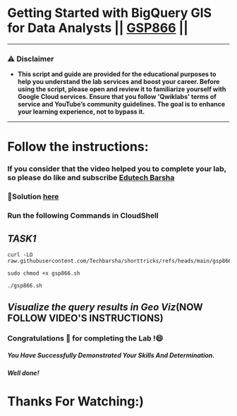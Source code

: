 # Getting Started with BigQuery GIS for Data Analysts || [GSP866](https://www.cloudskillsboost.google/focuses/17817?parent=catalog) ||

---
### ⚠️ Disclaimer
- **This script and guide are provided for  the educational purposes to help you understand the lab services and boost your career. Before using the script, please open and review it to familiarize yourself with Google Cloud services. Ensure that you follow 'Qwiklabs' terms of service and YouTube’s community guidelines. The goal is to enhance your learning experience, not to bypass it.**
---
# Follow the instructions:
### If you consider that the video helped you to complete your lab, so please do like and subscribe [Edutech Barsha](https://www.youtube.com/@edutechbarsha)

### 🔗Solution [here](https://youtu.be/qmEAyQ4pluI)

### Run the following Commands in CloudShell

## *TASK1*
```
curl -LO raw.githubusercontent.com/Techbarsha/shorttricks/refs/heads/main/gsp866.sh

sudo chmod +x gsp866.sh

./gsp866.sh
```
## *Visualize the query results in Geo Viz*(NOW FOLLOW VIDEO'S INSTRUCTIONS) 


### Congratulations 🎉 for completing the Lab !😄

##### *You Have Successfully Demonstrated Your Skills And Determination.*

#### *Well done!*

# Thanks For Watching:)
